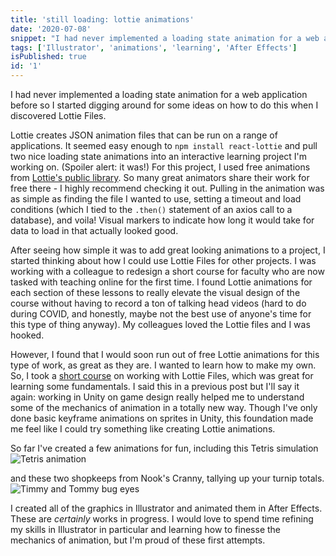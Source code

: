 ```yaml
---
title: 'still loading: lottie animations'
date: '2020-07-08'
snippet: "I had never implemented a loading state animation for a web application before so I started digging around for some ideas on how to do this when I discovered Lottie Files."
tags: ['Illustrator', 'animations', 'learning', 'After Effects']
isPublished: true
id: '1'
---
```

I had never implemented a loading state animation for a web application before so I started digging around for some ideas on how to do this when I discovered Lottie Files.

Lottie creates JSON animation files that can be run on a range of applications. It seemed easy enough to `npm install react-lottie` and pull two nice loading state animations into an interactive learning project I'm working on. (Spoiler alert: it was!) For this project, I used free animations from [Lottie's public library](https://lottiefiles.com/featured). So many great animators share their work for free there - I highly recommend checking it out. Pulling in the animation was as simple as finding the file I wanted to use, setting a timeout and load conditions (which I tied to the `.then()` statement of an axios call to a database), and voila! Visual markers to indicate how long it would take for data to load in that actually looked good.

After seeing how simple it was to add great looking animations to a project, I started thinking about how I could use Lottie Files for other projects. I was working with a colleague to redesign a short course for faculty who are now tasked with teaching online for the first time. I found Lottie animations for each section of these lessons to really elevate the visual design of the course without having to record a ton of talking head videos (hard to do during COVID, and honestly, maybe not the best use of anyone's time for this type of thing anyway). My colleagues loved the Lottie files and I was hooked.

However, I found that I would soon run out of free Lottie animations for this type of work, as great as they are. I wanted to learn how to make my own. So, I took a [short course](https://lottiefiles.com/course) on working with Lottie Files, which was great for learning some fundamentals. I said this in a previous post but I'll say it again: working in Unity on game design really helped me to understand some of the mechanics of animation in a totally new way. Though I've only done basic keyframe animations on sprites in Unity, this foundation made me feel like I could try something like creating Lottie animations. 

So far I've created a few animations for fun, including this Tetris simulation
![Tetris animation](https://lars-prof-site.s3.us-east-2.amazonaws.com/projects/22436-bright-gameboy.gif)

and these two shopkeeps from Nook's Cranny, tallying up your turnip totals.
![Timmy and Tommy bug eyes](https://lars-prof-site.s3.us-east-2.amazonaws.com/projects/23097-twins.gif)

I created all of the graphics in Illustrator and animated them in After Effects. These are *certainly* works in progress. I would love to spend time refining my skills in Illustrator in particular and learning how to finesse the mechanics of animation, but I'm proud of these first attempts. 